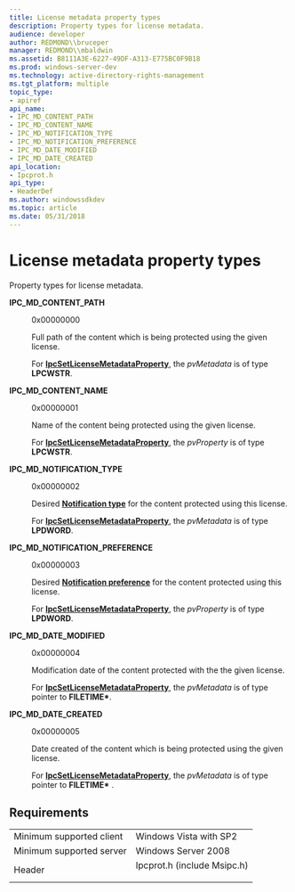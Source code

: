 ```yaml
---
title: License metadata property types
description: Property types for license metadata.
audience: developer
author: REDMOND\\bruceper
manager: REDMOND\\mbaldwin
ms.assetid: B8111A3E-6227-49DF-A313-E775BC0F9B18
ms.prod: windows-server-dev
ms.technology: active-directory-rights-management
ms.tgt_platform: multiple
topic_type:
- apiref
api_name:
- IPC_MD_CONTENT_PATH
- IPC_MD_CONTENT_NAME
- IPC_MD_NOTIFICATION_TYPE
- IPC_MD_NOTIFICATION_PREFERENCE
- IPC_MD_DATE_MODIFIED
- IPC_MD_DATE_CREATED
api_location:
- Ipcprot.h
api_type:
- HeaderDef
ms.author: windowssdkdev
ms.topic: article
ms.date: 05/31/2018
---
```


# License metadata property types

Property types for license metadata.

<dl> <dt>

<span id="IPC_MD_CONTENT_PATH"></span><span id="ipc_md_content_path"></span>**IPC\_MD\_CONTENT\_PATH**
</dt> <dd> <dl> <dt>

0x00000000
</dt> <dt>



Full path of the content which is being protected using the given license.

For [**IpcSetLicenseMetadataProperty**](ipcsetlicensemetadataproperty.md), the *pvMetadata* is of type **LPCWSTR**.


</dt> </dl> </dd> <dt>

<span id="IPC_MD_CONTENT_NAME"></span><span id="ipc_md_content_name"></span>**IPC\_MD\_CONTENT\_NAME**
</dt> <dd> <dl> <dt>

0x00000001
</dt> <dt>



Name of the content being protected using the given license.

For [**IpcSetLicenseMetadataProperty**](ipcsetlicensemetadataproperty.md), the *pvProperty* is of type **LPCWSTR**.


</dt> </dl> </dd> <dt>

<span id="IPC_MD_NOTIFICATION_TYPE"></span><span id="ipc_md_notification_type"></span>**IPC\_MD\_NOTIFICATION\_TYPE**
</dt> <dd> <dl> <dt>

0x00000002
</dt> <dt>



Desired [**Notification type**](notification-type.md) for the content protected using this license.

For [**IpcSetLicenseMetadataProperty**](ipcsetlicensemetadataproperty.md), the *pvMetadata* is of type **LPDWORD**.


</dt> </dl> </dd> <dt>

<span id="IPC_MD_NOTIFICATION_PREFERENCE"></span><span id="ipc_md_notification_preference"></span>**IPC\_MD\_NOTIFICATION\_PREFERENCE**
</dt> <dd> <dl> <dt>

0x00000003
</dt> <dt>



Desired [**Notification preference**](notification-preference.md) for the content protected using this license.

For [**IpcSetLicenseMetadataProperty**](ipcsetlicensemetadataproperty.md), the *pvProperty* is of type **LPDWORD**.


</dt> </dl> </dd> <dt>

<span id="IPC_MD_DATE_MODIFIED"></span><span id="ipc_md_date_modified"></span>**IPC\_MD\_DATE\_MODIFIED**
</dt> <dd> <dl> <dt>

0x00000004
</dt> <dt>



Modification date of the content protected with the the given license.

For [**IpcSetLicenseMetadataProperty**](ipcsetlicensemetadataproperty.md), the *pvMetadata* is of type pointer to **FILETIME\***.


</dt> </dl> </dd> <dt>

<span id="IPC_MD_DATE_CREATED"></span><span id="ipc_md_date_created"></span>**IPC\_MD\_DATE\_CREATED**
</dt> <dd> <dl> <dt>

0x00000005
</dt> <dt>



Date created of the content which is being protected using the given license.

For [**IpcSetLicenseMetadataProperty**](ipcsetlicensemetadataproperty.md), the *pvMetadata* is of type pointer to **FILETIME\*** .


</dt> </dl> </dd> </dl>

## Requirements



|                                     |                                                                                                        |
|-------------------------------------|--------------------------------------------------------------------------------------------------------|
| Minimum supported client<br/> | Windows Vista with SP2<br/>                                                                      |
| Minimum supported server<br/> | Windows Server 2008<br/>                                                                         |
| Header<br/>                   | <dl> <dt>Ipcprot.h (include Msipc.h)</dt> </dl> |



 

 






